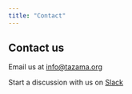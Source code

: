 ```yaml
---
title: "Contact"
---
```

<!-- Google tag (gtag.js) -->
<script src="https://www.googletagmanager.com/gtag/js?id=G-PZL0S57CC7" integrity="sha384-VHjxUTx/hhzdIOp4B+1uudBz9pmgepYfOpcEc3Qspl5M1gW6rnWMFCEOMXQ3z8JT" crossorigin="anonymous"></script>
<script>
  window.dataLayer = window.dataLayer || [];
  function gtag(){dataLayer.push(arguments);}
  gtag('js', new Date());

  gtag('config', 'G-PZL0S57CC7');
</script>

## Contact us

Email us at [info@tazama.org](mailto:info@tazama.org)

Start a discussion with us on [Slack](http://slack.tazama.org/)